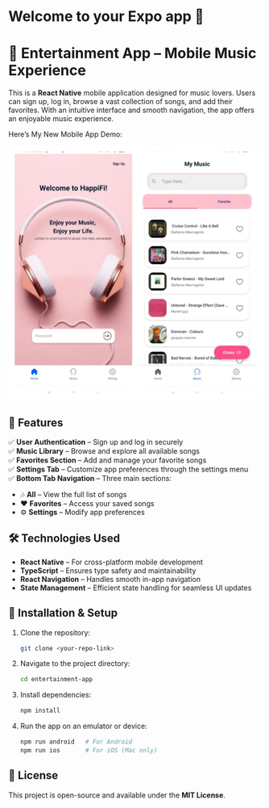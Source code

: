 # Welcome to your Expo app 👋

# 🎵 **Entertainment App – Mobile Music Experience**  

This is a **React Native** mobile application designed for music lovers. Users can sign up, log in, browse a vast collection of songs, and add their favorites. With an intuitive interface and smooth navigation, the app offers an enjoyable music experience.  

Here’s My New Mobile App Demo:


![HappiFi](https://github.com/Piyumi-Amarasinha/HappiFi/blob/1d4fed64f81e4fe268415fb8bc8790dc8c2f68e5/HappiFi-demo.jpg)

## 🚀 **Features**  

✅ **User Authentication** – Sign up and log in securely  
✅ **Music Library** – Browse and explore all available songs  
✅ **Favorites Section** – Add and manage your favorite songs  
✅ **Settings Tab** – Customize app preferences through the settings menu  
✅ **Bottom Tab Navigation** – Three main sections:  
   - 🎶 **All** – View the full list of songs  
   - ❤️ **Favorites** – Access your saved songs  
   - ⚙️ **Settings** – Modify app preferences  

## 🛠 **Technologies Used**  

- **React Native** – For cross-platform mobile development  
- **TypeScript** – Ensures type safety and maintainability  
- **React Navigation** – Handles smooth in-app navigation  
- **State Management** – Efficient state handling for seamless UI updates  

## 📂 **Installation & Setup**  

1. Clone the repository:  
   ```bash
   git clone <your-repo-link>
   ```
2. Navigate to the project directory:  
   ```bash
   cd entertainment-app
   ```
3. Install dependencies:  
   ```bash
   npm install
   ```
4. Run the app on an emulator or device:  
   ```bash
   npm run android   # For Android  
   npm run ios       # For iOS (Mac only)  
   ```  

## 📄 **License**  
This project is open-source and available under the **MIT License**.  

